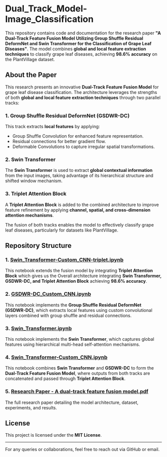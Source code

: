 # Dual_Track_Model-Image_Classification

This repository contains code and documentation for the research paper **"A Dual-Track Feature Fusion Model Utilizing Group Shuffle Residual DeformNet and Swin Transformer for the Classification of Grape Leaf Diseases"**. The model combines **global and local feature extraction techniques** to classify grape leaf diseases, achieving **98.6% accuracy** on the PlantVillage dataset.

## About the Paper

This research presents an innovative **Dual-Track Feature Fusion Model** for grape leaf disease classification. The architecture leverages the strengths of both **global and local feature extraction techniques** through two parallel tracks:

### 1. Group Shuffle Residual DeformNet (GSDWR-DC)
This track extracts **local features** by applying:
- Group Shuffle Convolution for enhanced feature representation.
- Residual connections for better gradient flow.
- Deformable Convolutions to capture irregular spatial transformations.

### 2. Swin Transformer
The **Swin Transformer** is used to extract **global contextual information** from the input images, taking advantage of its hierarchical structure and shifted window mechanism.

### 3. Triplet Attention Block
A **Triplet Attention Block** is added to the combined architecture to improve feature refinement by applying **channel, spatial, and cross-dimension attention mechanisms**.

The fusion of both tracks enables the model to effectively classify grape leaf diseases, particularly for datasets like PlantVillage.

## Repository Structure

### 1. [Swin_Transformer-Custom_CNN-triplet.ipynb](Swin_Transformer-Custom_CNN-triplet.ipynb)
This notebook extends the fusion model by integrating **Triplet Attention Block** which gives us the Overall architecture integrating **Swin Transformer, GSDWR-DC, and Triplet Attention Block** achieving **98.6% accuracy**.

### 2. [GSDWR-DC_Custom_CNN.ipynb](GSDWR-DC_Custom_CNN.ipynb)
This notebook implements the **Group Shuffle Residual DeformNet (GSDWR-DC)**, which extracts local features using custom convolutional layers combined with group shuffle and residual connections.

### 3. [Swin_Transformer.ipynb](Swin_Transformer.ipynb)
This notebook implements the **Swin Transformer**, which captures global features using hierarchical multi-head self-attention mechanisms.

### 4. [Swin_Transformer-Custom_CNN.ipynb](Swin_Transformer-Custom_CNN.ipynb)
This notebook combines **Swin Transformer** and **GSDWR-DC** to form the **Dual-Track Feature Fusion Model**, where outputs from both tracks are concatenated and passed through **Triplet Attention Block**.

### 5. [Research Paper - A dual-track feature fusion model.pdf](Research%20Paper%20-%20A%20dual-track%20feature%20fusion%20model%20utilizing%20Group%20Shuffle%20Residual%20DeformNet%20and%20swin%20transformer%20for%20the%20classification%20of%20grape%20leaf%20diseases.pdf)
The full research paper detailing the model architecture, dataset, experiments, and results.

## License
This project is licensed under the **MIT License**.

---
For any queries or collaborations, feel free to reach out via GitHub or email.
